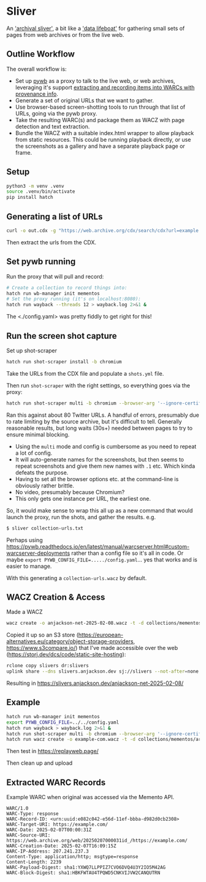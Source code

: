 Sliver
======

An ['archival sliver'](https://inkdroid.org/2013/10/16/archival-sliver/), a bit like a ['data lifeboat'](https://www.flickr.org/programs/content-mobility/data-lifeboat/) for gathering small sets of pages from web archives or from the live web.

## Outline Workflow

The overall workflow is:

- Set up [pywb](https://github.com/webrecorder/pywb) as a proxy to talk to the live web, or web archives, leveraging it's support [extracting and recording items into WARCs with provenance info](https://pywb.readthedocs.io/en/latest/manual/configuring.html?highlight=remote#recording-mode).
- Generate a set of original URLs that we want to gather.
- Use browser-based screen-shotting tools to run through that list of URLs, going via the pywb proxy.
- Take the resulting WARC(s) and package them as WACZ with page detection and text extraction.
- Bundle the WACZ with a suitable index.html wrapper to allow playback from static resources. This could be running playback directly, or use the screenshots as a gallery and have a separate playback page or frame.


## Setup

```sh
python3 -m venv .venv
source .venv/bin/activate
pip install hatch
```

## Generating a list of URLs

```sh
curl -o out.cdx -g "https://web.archive.org/cdx/search/cdx?url=example.com&collapse=urlkey&matchType=prefix&limit=10000&filter=statuscode:[23]..&showResumeKey=true"
```

Then extract the urls from the CDX. 

## Set pywb running

Run the proxy that will pull and record:

```sh
# Create a collection to record things into:
hatch run wb-manager init mementos
# Set the proxy running (it's on localhost:8080):
hatch run wayback --threads 12 > wayback.log 2>&1 &
```

The <./config.yaml> was pretty fiddly to get right for this!

## Run the screen shot capture

Set up shot-scraper

```sh
hatch run shot-scraper install -b chromium
```

Take the URLs from the CDX file and populate a `shots.yml` file.

Then run `shot-scraper` with the right settings, so everything goes via the proxy:

```sh
hatch run shot-scraper multi -b chromium --browser-arg '--ignore-certificate-errors' --browser-arg '--proxy-server=http://localhost:8080' --timeout 65000 shots.yml
```

Ran this against about 80 Twitter URLs. A handful of errors, presumably due to rate limiting by the source archive, but it's difficult to tell. Generally reasonable results, but long waits (30s+) needed between pages to try to ensure minimal blocking.

- Using the `multi` mode and config is cumbersome as you need to repeat a lot of config.
- It will auto-generate names for the screenshots, but then seems to repeat screenshots and give them new names with `.1` etc. Which kinda defeats the purpose.
- Having to set all the browser options etc. at the command-line is obviously rather brittle.
- No video, presumably because Chromium?
- This only gets one instance per URL, the earliest one.

So, it would make sense to wrap this all up as a new command that would launch the proxy, run the shots, and gather the results. e.g.

```sh
$ sliver collection-urls.txt
```

Perhaps using <https://pywb.readthedocs.io/en/latest/manual/warcserver.html#custom-warcserver-deployments> rather than a config file so it's all in code. Or maybe `export PYWB_CONFIG_FILE=...../config.yaml`... yes that works and is easier to manage.

With this generating a `collection-urls.wacz` by default.

## WACZ Creation & Access

Made a WACZ

```sh
wacz create -o anjackson-net-2025-02-08.wacz -t -d collections/mementos/archive/MLB-20250208201638089003-EMEOIDCD.warc.gz
```

Copied it up so an S3 store (<https://european-alternatives.eu/category/object-storage-providers>, <https://www.s3compare.io/>) that I've made accessible over the web (<https://storj.dev/dcs/code/static-site-hosting>):

```sh
rclone copy slivers dr:slivers
uplink share --dns slivers.anjackson.dev sj://slivers --not-after=none
```

Resulting in <https://slivers.anjackson.dev/anjackson-net-2025-02-08/>



## Example

```sh
hatch run wb-manager init mementos
export PYWB_CONFIG_FILE=../../config.yaml 
hatch run wayback > wayback.log 2>&1 &
hatch run shot-scraper multi -b chromium --browser-arg '--ignore-certificate-errors' --browser-arg '--proxy-server=http://localhost:8080' shots.yaml 
hatch run wacz create -o example-com.wacz -t -d collections/mementos/archive/SLIVER-20250208210345321032-57CQFSUN.warc.gz
 ```
Then test in <https://replayweb.page/>

Then clean up and upload

## Extracted WARC Records



Example WARC when original was accessed via the Memento API.

```warc
WARC/1.0
WARC-Type: response
WARC-Record-ID: <urn:uuid:e082c042-e56d-11ef-bbba-d982d0cb2308>
WARC-Target-URI: https://example.com/
WARC-Date: 2025-02-07T00:00:31Z
WARC-Source-URI: https://web.archive.org/web/20250207000031id_/https://example.com/
WARC-Creation-Date: 2025-02-07T16:09:15Z
WARC-IP-Address: 207.241.237.3
Content-Type: application/http; msgtype=response
Content-Length: 2239
WARC-Payload-Digest: sha1:YXWQ7LLPPIZ7CVO6DVQ4U3Y2IO5M42AG
WARC-Block-Digest: sha1:HBKFWTAU4TPQWD5CNKVIJVW2CANQUTRN

```